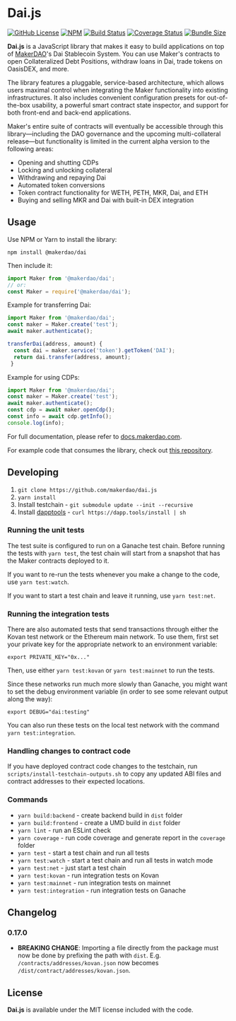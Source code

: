 # Dai.js

[![GitHub License][license]][license-url]
[![NPM][npm]][npm-url]
[![Build Status][build]][build-url]
[![Coverage Status][cover]][cover-url]
[![Bundle Size][bundle]][bundle-url]


**Dai.js** is a JavaScript library that makes it easy to build applications on top of [MakerDAO][makerdao]'s Dai Stablecoin System. You can use Maker's contracts to open Collateralized Debt Positions, withdraw loans in Dai, trade tokens on OasisDEX, and more.

The library features a pluggable, service-based architecture, which allows users maximal control when integrating the Maker functionality into existing infrastructures. It also includes convenient configuration presets for out-of-the-box usability, a powerful smart contract state inspector, and support for both front-end and back-end applications.

Maker's entire suite of contracts will eventually be accessible through this library—including the DAO governance and the upcoming multi-collateral release—but functionality is limited in the current alpha version to the following areas:

* Opening and shutting CDPs
* Locking and unlocking collateral
* Withdrawing and repaying Dai
* Automated token conversions
* Token contract functionality for WETH, PETH, MKR, Dai, and ETH
* Buying and selling MKR and Dai with built-in DEX integration

## Usage

Use NPM or Yarn to install the library:
```
npm install @makerdao/dai
```

Then include it:

```js
import Maker from '@makerdao/dai';
// or:
const Maker = require('@makerdao/dai');
```

Example for transferring Dai:
```js
import Maker from '@makerdao/dai';
const maker = Maker.create('test');
await maker.authenticate();

transferDai(address, amount) {
  const dai = maker.service('token').getToken('DAI');
  return dai.transfer(address, amount);
 }
```

Example for using CDPs:
```js
import Maker from '@makerdao/dai';
const maker = Maker.create('test');
await maker.authenticate();
const cdp = await maker.openCdp();
const info = await cdp.getInfo();
console.log(info);
```

For full documentation, please refer to [docs.makerdao.com](https://docs.makerdao.com/dai.js).

For example code that consumes the library, check out [this repository](https://github.com/makerdao/integration-examples).

## Developing

1. `git clone https://github.com/makerdao/dai.js`
2. `yarn install`
3. Install testchain - `git submodule update --init --recursive`
4. Install [dapptools](https://dapp.tools/) - `curl https://dapp.tools/install | sh`

### Running the unit tests

The test suite is configured to run on a Ganache test chain. Before running the tests with `yarn test`, the test chain will start from a snapshot that has the Maker contracts deployed to it.

If you want to re-run the tests whenever you make a change to the code, use `yarn test:watch`.

If you want to start a test chain and leave it running, use `yarn test:net`.

### Running the integration tests

There are also automated tests that send transactions through either the Kovan test network or the Ethereum main network. To use them, first set your private key for the appropriate network to an environment variable:

`export PRIVATE_KEY="0x..."`

Then, use either `yarn test:kovan` or `yarn test:mainnet` to run the tests.

Since these networks run much more slowly than Ganache, you might want to set the debug environment variable (in order to see some relevant output along the way):

`export DEBUG="dai:testing"`

You can also run these tests on the local test network with the command `yarn test:integration`.

### Handling changes to contract code

If you have deployed contract code changes to the testchain, run `scripts/install-testchain-outputs.sh` to copy any updated ABI files and contract addresses to their expected locations.

### Commands

- `yarn build:backend` - create backend build in `dist` folder
- `yarn build:frontend` - create a UMD build in `dist` folder
- `yarn lint` - run an ESLint check
- `yarn coverage` - run code coverage and generate report in the `coverage` folder
- `yarn test` - start a test chain and run all tests
- `yarn test:watch` - start a test chain and run all tests in watch mode
- `yarn test:net` - just start a test chain
- `yarn test:kovan` - run integration tests on Kovan
- `yarn test:mainnet` - run integration tests on mainnet
- `yarn test:integration` - run integration tests on Ganache

## Changelog

### 0.17.0

- **BREAKING CHANGE**: Importing a file directly from the package must now be done by
prefixing the path with `dist`. E.g. `/contracts/addresses/kovan.json` now becomes
`/dist/contract/addresses/kovan.json`.

## License

**Dai.js** is available under the MIT license included with the code.

[npm]: https://img.shields.io/npm/v/@makerdao/dai.svg?style=flat
[npm-url]: https://www.npmjs.com/package/@makerdao/dai

[tests]: http://img.shields.io/travis/makerdao/dai.js.svg
[tests-url]: https://travis-ci.org/makerdao/dai.js

[license]: https://img.shields.io/badge/license-MIT-blue.svg
[license-url]: https://github.com/makerdao/dai.js/blob/dev/LICENSE

[build]: https://travis-ci.com/makerdao/dai.js.svg?branch=dev
[build-url]: https://travis-ci.com/makerdao/dai.js

[cover]: https://codecov.io/gh/makerdao/dai.js/branch/dev/graph/badge.svg
[cover-url]: https://codecov.io/github/makerdao/dai.js?branch=dev

[bundle]: https://badgen.net/bundlephobia/min/@makerdao/dai
[bundle-url]: https://bundlephobia.com/result?p=@makerdao/dai

[makerdao]: https://makerdao.com
[wiki]: https://github.com/makerdao/dai.js/wiki
